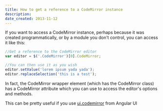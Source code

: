 ```yaml
---
title: How to get a reference to a CodeMirror instance
description: 
date_created: 2013-11-12
---
```


If you want to access a CodeMirror instance, perhaps because it was created programmatically, or by a module you don't control, you can access it like this:

```javascript
//Get a reference to the CodeMirror editor
var editor = $('.CodeMirror')[0].CodeMirror;

//You can then use it as you wish
editor.setValue('lorem ipsum yada yada');
editor.replaceSelection('this is a test');
```

In fact, the CodeMirror wrapper element (which has the CodeMirror class) has a CodeMirror attribute which you can use to access the editor's options and methods.

This can be pretty useful if you use [ui.codemirror](https://github.com/angular-ui/ui-codemirror) from Angular UI

